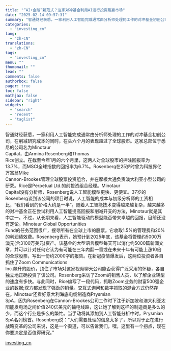 ```yaml
---
title: "“AI+金融”新范式？这家对冲基金利用AI进行投资跑赢市场"
date: "2025-02-14 09:57:31"
summary: "智通财经获悉，一家利用人工智能完成通常由分析师处理的工作的对冲基金初创公司，在削减研究成本的同时，..."
categories:
  - "investing_cn"
lang:
  - "zh-CN"
translations:
  - "zh-CN"
tags:
  - "investing_cn"
menu: ""
thumbnail: ""
lead: ""
comments: false
authorbox: false
pager: true
toc: false
mathjax: false
sidebar: "right"
widgets:
  - "search"
  - "recent"
  - "taglist"
---
```


智通财经获悉，一家利用人工智能完成通常由分析师处理的工作的对冲基金初创公司，在削减研究成本的同时，在头六个月的表现超过了全球股市。这家总部位于悉尼的公司名为Minotaur   
Capital，由Armina Rosenberg和Thomas   
Rice创立。在截至今年1月的六个月里，这两人对全球股市的押注回报率为13.7%，而MSCI全球指数的回报率为6.7%。Rosenberg在25岁时曾为科技界亿万富翁Mike   
Cannon-Brookes管理全球股票投资组合，并在摩根大通负责澳大利亚小型公司的研究。Rice是Perpetual Ltd.的前投资组合经理。Minotaur   
Capital没有分析师，Rosenberg说人工智能模型更快、更便宜。37岁的Rosenberg谈到该公司的项目时说，人工智能的成本与初级分析师的工资相比，“我们看到的价格大约是一半”。随着人工智能技术变得越来越复杂，越来越多的对冲基金正在尝试利用人工智能提高回报和削减开支的方法，Minotaur就是其中之一。不过，从长期来看，人工智能驱动的模型能否带来卓越的回报，目前还没有定论。Minotaur Global Opportunities   
Fund的任务范围很广，搜寻所有在全球上市的股票。它收取1.5%的管理费和20%的利润绩效费。Rosenberg表示，她预计到2025年底，该基金将管理约5000万澳元(合3100万美元)资产。该基金的大型语言模型每天可以消化约5000篇新闻文章，并可以针对任何它认为有可能在三年内翻一番或在未来十年有可能上涨10倍的全球股票，写出一份约2000字的报告。在新冠疫情爆发后，这两位投资者各自抓住了Zoom Communications   
Inc.飙升的股价，顶住了市场对这家视频聊天公司能否获得广泛采用的怀疑，各自独立地正确投资了该公司。Rosenberg采访了Zoom的销售人员，以了解企业转型的速度有多快。与此同时，Rice编写了一段代码，抓取Zoom业务的财富500强企业的数据;双方都发现了强劲的销量。交互式询问和数字抓取的混合方式仍然存在。Minotaur还看好意大利海底电缆制造商Prysmian   
SpA，因为Rosenberg在Cannon-Brookes公司工作时下注于新加坡和澳大利亚太阳能发电场之间价值240亿美元的输电线路，这让她了解到这样的制造商是多么的少，而这个行业是多么的繁忙。当手动将其添加到人工智能分析中时，Prysmian   
SpA名列榜首。Rosenberg说：“人们需要处理的信息太多了，所以对于正在进行战略变革的公司来说，这是一个渠道，可以告诉我们，嘿，这里有一个拐点，现在你要决定是否值得研究。”

[investing_cn](https://cn.investing.com/news/stock-market-news/article-2671197)
